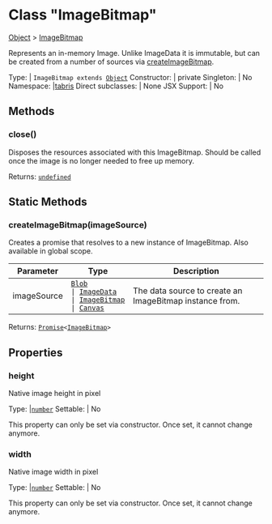 ---
---
# Class "ImageBitmap"

<a href="https://developer.mozilla.org/en-US/docs/Web/JavaScript/Reference/Global_Objects/Object" title="View &quot;Object&quot; on MDN">Object</a> > <a href="#" >ImageBitmap</a>

Represents an in-memory Image. Unlike ImageData it is immutable, but can be created from a number of sources via [createImageBitmap](#createimagebitmapimage).


Type: | <code style="white-space: nowrap">ImageBitmap extends <a href="https://developer.mozilla.org/en-US/docs/Web/JavaScript/Reference/Global_Objects/Object" title="View &quot;Object&quot; on MDN">Object</a></code>
Constructor: | private
Singleton: | No
Namespace: |<a href="../modules.html#startup" >tabris</a>
Direct subclasses: | None
JSX Support: | No


## Methods

### close()



Disposes the resources associated with this ImageBitmap. Should be called once the image is no longer needed to free up memory.

Returns: <code style="white-space: nowrap"><a href="https://developer.mozilla.org/en-US/docs/Web/JavaScript/Data_structures#Undefined_type" title="View &quot;undefined&quot; on MDN">undefined</a></code>

## Static Methods

### createImageBitmap(imageSource)



Creates a promise that resolves to a new instance of ImageBitmap. Also available in global scope.


Parameter|Type|Description
-|-|-
imageSource | <code style="white-space: nowrap"><a href="Blob.html" title="Blob Class Reference">Blob</a><br/> &#124; <a href="../types.html#imagedata" title="ImageData Type Reference">ImageData</a><br/> &#124; <a href="#" >ImageBitmap</a><br/> &#124; <a href="Canvas.html" title="Canvas Class Reference">Canvas</a></code> | The data source to create an ImageBitmap instance from.


Returns: <code style="white-space: nowrap"><a href="https://developer.mozilla.org/en-US/docs/Web/JavaScript/Reference/Global_Objects/Promise" title="View &quot;Promise&quot; on MDN">Promise</a>&lt;<a href="#" >ImageBitmap</a>&gt;</code>


## Properties

### height


Native image height in pixel

Type: |<code style="white-space: nowrap"><a href="https://developer.mozilla.org/en-US/docs/Web/JavaScript/Data_structures#Number_type" title="View &quot;number&quot; on MDN">number</a></code>
Settable: | No




This property can only be set via constructor. Once set, it cannot change anymore.



### width


Native image width in pixel

Type: |<code style="white-space: nowrap"><a href="https://developer.mozilla.org/en-US/docs/Web/JavaScript/Data_structures#Number_type" title="View &quot;number&quot; on MDN">number</a></code>
Settable: | No




This property can only be set via constructor. Once set, it cannot change anymore.



